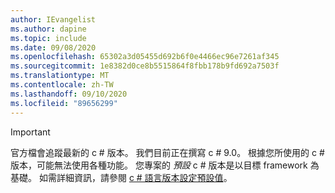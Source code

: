 ```yaml
---
author: IEvangelist
ms.author: dapine
ms.topic: include
ms.date: 09/08/2020
ms.openlocfilehash: 65302a3d05455d692b6f0e4466ec96e7261af345
ms.sourcegitcommit: 1e8382d0ce8b5515864f8fbb178b9fd692a7503f
ms.translationtype: MT
ms.contentlocale: zh-TW
ms.lasthandoff: 09/10/2020
ms.locfileid: "89656299"
---
```

> [!IMPORTANT]
> 官方檔會追蹤最新的 c # 版本。 我們目前正在撰寫 c # 9.0。 根據您所使用的 c # 版本，可能無法使用各種功能。 您專案的 *預設* c # 版本是以目標 framework 為基礎。 如需詳細資訊，請參閱 [c # 語言版本設定預設值](../language-reference/configure-language-version.md#defaults)。
